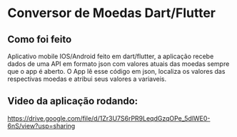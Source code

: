 # Conversor de Moedas Dart/Flutter
## Como foi feito
Aplicativo mobile IOS/Android feito em dart/flutter, a aplicação recebe dados de uma API em formato json com valores atuais das moedas sempre que o app é aberto. O App lê esse código em json, localiza os valores das respectivas moedas e atribui seus valores a variaveis.
## Video da aplicação rodando:
https://drive.google.com/file/d/1Zr3U7S6rPR9LeqdGzqOPe_5dlWE0-6nS/view?usp=sharing
